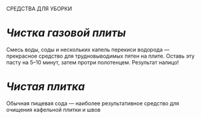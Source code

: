 СРЕДСТВА ДЛЯ УБОРКИ

# *Чистка газовой плиты*
Смесь воды, соды и нескольких капель перекиси водорода — прекрасное средство для трудновыводимых пятен на плите. Оставь эту пасту на 5–10 минут, затем протри полотенцем. Результат налицо!
# *Чистая плитка*
Обычная пищевая сода — наиболее результативное средство для очищения кафельной плитки и швов

